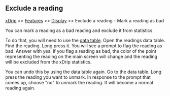 ## Exclude a reading
[xDrip](../../README.md) >> [Features](../Features_page.md) >> [Display](./Display.md) >> Exclude a reading - Mark a reading as bad  
  
You can mark a reading as a bad reading and exclude it from statistics.  
  
To do that, you will need to use the [data table](../Datatables.md).  Open the readings data table.  Find the reading.  Long press it.  You will see a prompt to flag the reading as bad.  Answer with yes.  If you flag a reading as bad, the color of the point representing the reading on the main screen will change and the reading will be excluded from the xDrip statistics.  
  
You can undo this by using the data table again.  Go to the data table.  Long press the reading you want to unmark.  In response to the prompt that comes up, choose "no" to unmark the reading.  It will become a normal reading again.  
  
  
